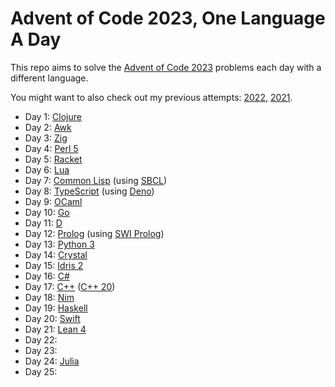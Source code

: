 # Advent of Code 2023, One Language A Day

This repo aims to solve the [Advent of Code 2023](https://adventofcode.com/2023/) problems each day with a different language.

You might want to also check out my previous attempts: [2022](https://github.com/rlei/adventofcode2022), [2021](https://github.com/rlei/adventofcode2021).

* Day 1: [Clojure](https://clojure.org/)
* Day 2: [Awk](https://en.wikipedia.org/wiki/AWK)
* Day 3: [Zig](https://ziglang.org/)
* Day 4: [Perl 5](https://www.perl.org/)
* Day 5: [Racket](https://racket-lang.org/)
* Day 6: [Lua](https://www.lua.org/)
* Day 7: [Common Lisp](https://lisp-lang.org/) (using [SBCL](http://www.sbcl.org/))
* Day 8: [TypeScript](https://www.typescriptlang.org/) (using [Deno](https://deno.land/))
* Day 9: [OCaml](https://ocaml.org/)
* Day 10: [Go](https://go.dev/)
* Day 11: [D](https://dlang.org/)
* Day 12: [Prolog](https://en.wikipedia.org/wiki/Prolog) (using [SWI Prolog](https://www.swi-prolog.org/))
* Day 13: [Python 3](https://www.python.org/)
* Day 14: [Crystal](https://crystal-lang.org/)
* Day 15: [Idris 2](https://www.idris-lang.org/)
* Day 16: [C#](https://learn.microsoft.com/en-us/dotnet/csharp/whats-new/csharp-12)
* Day 17: [C++](https://en.wikipedia.org/wiki/C%2B%2B) ([C++ 20](https://en.cppreference.com/w/cpp/20))
* Day 18: [Nim](https://nim-lang.org/)
* Day 19: [Haskell](https://www.haskell.org/)
* Day 20: [Swift](https://developer.apple.com/swift/)
* Day 21: [Lean 4](https://github.com/leanprover/lean4)
* Day 22:
* Day 23:
* Day 24: [Julia](https://julialang.org/)
* Day 25: